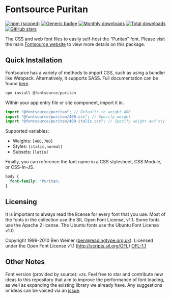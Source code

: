 # Fontsource Puritan

[![npm (scoped)](https://img.shields.io/npm/v/@fontsource/puritan?color=brightgreen)](https://www.npmjs.com/package/@fontsource/puritan) [![Generic badge](https://img.shields.io/badge/fontsource-passing-brightgreen)](https://github.com/fontsource/fontsource) [![Monthly downloads](https://badgen.net/npm/dm/@fontsource/puritan)](https://github.com/fontsource/fontsource) [![Total downloads](https://badgen.net/npm/dt/@fontsource/puritan)](https://github.com/fontsource/fontsource) [![GitHub stars](https://img.shields.io/github/stars/fontsource/fontsource.svg?style=social&label=Star)](https://github.com/fontsource/fontsource/stargazers)

The CSS and web font files to easily self-host the “Puritan” font. Please visit the main [Fontsource website](https://fontsource.org/fonts/puritan) to view more details on this package.

## Quick Installation

Fontsource has a variety of methods to import CSS, such as using a bundler like Webpack. Alternatively, it supports SASS. Full documentation can be found [here](https://fontsource.org/docs/introduction).

```javascript
npm install @fontsource/puritan
```

Within your app entry file or site component, import it in.

```javascript
import "@fontsource/puritan"; // Defaults to weight 400
import "@fontsource/puritan/400.css"; // Specify weight
import "@fontsource/puritan/400-italic.css"; // Specify weight and style

```

Supported variables:
- Weights: `[400,700]`
- Styles: `[italic,normal]`
- Subsets: `[latin]`

Finally, you can reference the font name in a CSS stylesheet, CSS Module, or CSS-in-JS.

```css
body {
  font-family: "Puritan;
}
```

## Licensing
It is important to always read the license for every font that you use.
Most of the fonts in the collection use the SIL Open Font License, v1.1. Some fonts use the Apache 2 license. The Ubuntu fonts use the Ubuntu Font License v1.0.

Copyright 1999-2010 Ben Weiner (ben@readingtype.org.uk). Licensed under the Open Font License v1.1 (http://scripts.sil.org/OFL)
[OFL-1.1](http://scripts.sil.org/OFL)

## Other Notes
Font version (provided by source): `v24`.
Feel free to star and contribute new ideas to this repository that aim to improve the performance of font loading, as well as expanding the existing library we already have. Any suggestions or ideas can be voiced via an [issue](https://github.com/fontsource/fontsource/issues).